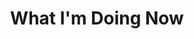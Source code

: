 ---
title: "What I'm Doing Now"
slug: now
createdAt: 2021-08-15
updatedAt: 2021-08-15
published: false
stage: Seedling
---
